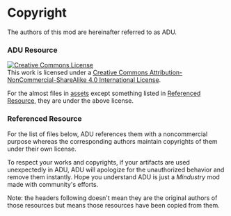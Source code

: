 # Copyright

The authors of this mod are hereinafter referred to as ADU.

### ADU Resource

<a rel="license" href="http://creativecommons.org/licenses/by-nc-sa/4.0/"><img alt="Creative Commons License" style="border-width:0" src="https://i.creativecommons.org/l/by-nc-sa/4.0/88x31.png" /></a><br />
This work is licensed under a <a rel="license" href="http://creativecommons.org/licenses/by-nc-sa/4.0/">Creative Commons
Attribution-NonCommercial-ShareAlike 4.0 International License</a>.

For the almost files in [assets](/assets) except something listed in [Referenced Resource](#referenced-resource), they
are under the above license.

### Referenced Resource

For the list of files below, ADU references them with a noncommercial purpose whereas the corresponding authors
maintain copyrights of them under their own license.

To respect your works and copyrights, if your artifacts are used unexpectedly in ADU, ADU will apologize for the
unauthorized behavior and remove them
instantly. Hope you understand ADU is just a *Mindustry* mod made with community's efforts.

Note: the headers following doesn't mean they are the original authors of those resources but means those resources have
been copied from them.
